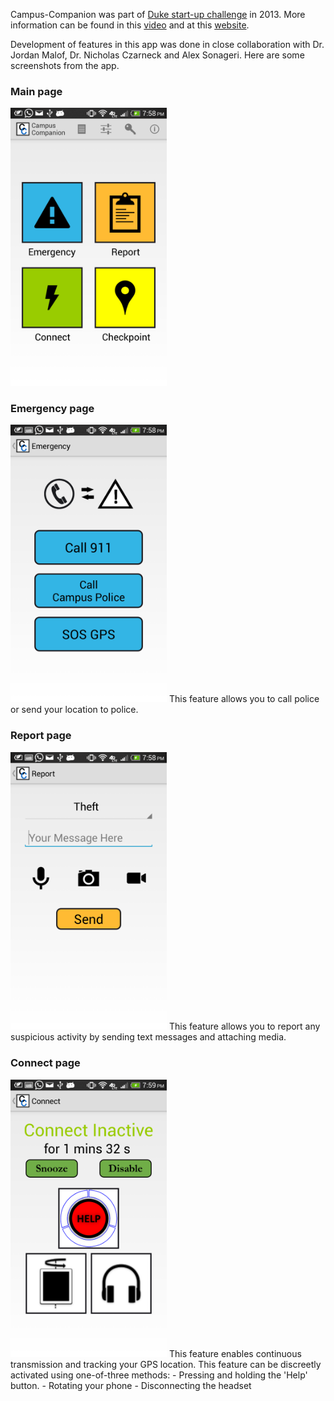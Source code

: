 Campus-Companion was part of [Duke start-up challenge](http://www.dukestartupchallenge.org/) in 2013. More information can be found in this [video](https://youtu.be/_dHv3oYvpsc) and at this [website](http://campuscompanion.weebly.com/).

Development of features in this app was done in close collaboration with Dr. Jordan Malof, Dr. Nicholas Czarneck and Alex Sonageri. Here are some screenshots from the app.

### Main page
<img src="screenshots/main_page.png" width="250">

### Emergency page
<img src="screenshots/emergency_page.png" width="250">
This feature allows you to call police or send your location to police.

### Report page
<img src="screenshots/report_page.png" width="250">
This feature allows you to report any suspicious activity by sending text messages and attaching media.

### Connect page
<img src="screenshots/connect_page.png" width="250">
This feature enables continuous transmission and tracking your GPS location. This feature can be discreetly activated using one-of-three methods:
- Pressing and holding the 'Help' button.
- Rotating your phone
- Disconnecting the headset
